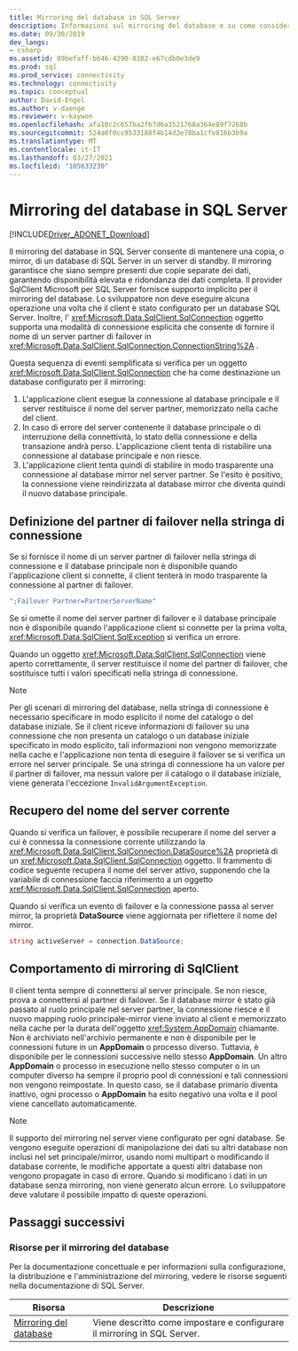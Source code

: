 ```yaml
---
title: Mirroring del database in SQL Server
description: Informazioni sul mirroring del database e su come considerare gli eventi di failover nell'applicazione ADO.NET durante lo sviluppo.
ms.date: 09/30/2019
dev_langs:
- csharp
ms.assetid: 89befaff-bb46-4290-8382-e67cdb0e3de9
ms.prod: sql
ms.prod_service: connectivity
ms.technology: connectivity
ms.topic: conceptual
author: David-Engel
ms.author: v-daenge
ms.reviewer: v-kaywon
ms.openlocfilehash: afa10c2c657ba2f67d6a3521768a364e89f7268b
ms.sourcegitcommit: 524a0f0cc9533188f4b14d2e78ba1cfe816b3b9a
ms.translationtype: MT
ms.contentlocale: it-IT
ms.lasthandoff: 03/27/2021
ms.locfileid: "105633230"
---
```

# <a name="database-mirroring-in-sql-server"></a>Mirroring del database in SQL Server

[!INCLUDE[Driver_ADONET_Download](../../../includes/driver_adonet_download.md)]

Il mirroring del database in SQL Server consente di mantenere una copia, o mirror, di un database di SQL Server in un server di standby. Il mirroring garantisce che siano sempre presenti due copie separate dei dati, garantendo disponibilità elevata e ridondanza dei dati completa. Il provider SqlClient Microsoft per SQL Server fornisce supporto implicito per il mirroring del database. Lo sviluppatore non deve eseguire alcuna operazione una volta che il client è stato configurato per un database SQL Server. Inoltre, l' <xref:Microsoft.Data.SqlClient.SqlConnection> oggetto supporta una modalità di connessione esplicita che consente di fornire il nome di un server partner di failover in <xref:Microsoft.Data.SqlClient.SqlConnection.ConnectionString%2A> .

Questa sequenza di eventi semplificata si verifica per un oggetto <xref:Microsoft.Data.SqlClient.SqlConnection> che ha come destinazione un database configurato per il mirroring:

1. L'applicazione client esegue la connessione al database principale e il server restituisce il nome del server partner, memorizzato nella cache del client.
2. In caso di errore del server contenente il database principale o di interruzione della connettività, lo stato della connessione e della transazione andrà perso. L'applicazione client tenta di ristabilire una connessione al database principale e non riesce.
3. L'applicazione client tenta quindi di stabilire in modo trasparente una connessione al database mirror nel server partner. Se l'esito è positivo, la connessione viene reindirizzata al database mirror che diventa quindi il nuovo database principale.

## <a name="specifying-the-failover-partner-in-the-connection-string"></a>Definizione del partner di failover nella stringa di connessione

Se si fornisce il nome di un server partner di failover nella stringa di connessione e il database principale non è disponibile quando l'applicazione client si connette, il client tenterà in modo trasparente la connessione al partner di failover.

```csharp
";Failover Partner=PartnerServerName"
```

Se si omette il nome del server partner di failover e il database principale non è disponibile quando l'applicazione client si connette per la prima volta, <xref:Microsoft.Data.SqlClient.SqlException> si verifica un errore.

Quando un oggetto <xref:Microsoft.Data.SqlClient.SqlConnection> viene aperto correttamente, il server restituisce il nome del partner di failover, che sostituisce tutti i valori specificati nella stringa di connessione.

> [!NOTE]
> Per gli scenari di mirroring del database, nella stringa di connessione è necessario specificare in modo esplicito il nome del catalogo o del database iniziale. Se il client riceve informazioni di failover su una connessione che non presenta un catalogo o un database iniziale specificato in modo esplicito, tali informazioni non vengono memorizzate nella cache e l'applicazione non tenta di eseguire il failover se si verifica un errore nel server principale. Se una stringa di connessione ha un valore per il partner di failover, ma nessun valore per il catalogo o il database iniziale, viene generata l'eccezione `InvalidArgumentException`.

## <a name="retrieving-the-current-server-name"></a>Recupero del nome del server corrente

Quando si verifica un failover, è possibile recuperare il nome del server a cui è connessa la connessione corrente utilizzando la <xref:Microsoft.Data.SqlClient.SqlConnection.DataSource%2A> proprietà di un <xref:Microsoft.Data.SqlClient.SqlConnection> oggetto. Il frammento di codice seguente recupera il nome del server attivo, supponendo che la variabile di connessione faccia riferimento a un oggetto <xref:Microsoft.Data.SqlClient.SqlConnection> aperto.

Quando si verifica un evento di failover e la connessione passa al server mirror, la proprietà **DataSource** viene aggiornata per riflettere il nome del mirror.

```csharp
string activeServer = connection.DataSource;
```

## <a name="sqlclient-mirroring-behavior"></a>Comportamento di mirroring di SqlClient

Il client tenta sempre di connettersi al server principale. Se non riesce, prova a connettersi al partner di failover. Se il database mirror è stato già passato al ruolo principale nel server partner, la connessione riesce e il nuovo mapping ruolo principale-mirror viene inviato al client e memorizzato nella cache per la durata dell'oggetto <xref:System.AppDomain> chiamante. Non è archiviato nell'archivio permanente e non è disponibile per le connessioni future in un **AppDomain** o processo diverso. Tuttavia, è disponibile per le connessioni successive nello stesso **AppDomain**. Un altro **AppDomain** o processo in esecuzione nello stesso computer o in un computer diverso ha sempre il proprio pool di connessioni e tali connessioni non vengono reimpostate. In questo caso, se il database primario diventa inattivo, ogni processo o **AppDomain** ha esito negativo una volta e il pool viene cancellato automaticamente.

> [!NOTE]
> Il supporto del mirroring nel server viene configurato per ogni database. Se vengono eseguite operazioni di manipolazione dei dati su altri database non inclusi nel set principale/mirror, usando nomi multipart o modificando il database corrente, le modifiche apportate a questi altri database non vengono propagate in caso di errore. Quando si modificano i dati in un database senza mirroring, non viene generato alcun errore. Lo sviluppatore deve valutare il possibile impatto di queste operazioni.

## <a name="next-steps"></a>Passaggi successivi

### <a name="database-mirroring-resources"></a>Risorse per il mirroring del database

Per la documentazione concettuale e per informazioni sulla configurazione, la distribuzione e l'amministrazione del mirroring, vedere le risorse seguenti nella documentazione di SQL Server.

|Risorsa|Descrizione|
|--------------|-----------------|
|[Mirroring del database](../../../database-engine/database-mirroring/database-mirroring-sql-server.md)|Viene descritto come impostare e configurare il mirroring in SQL Server.|
